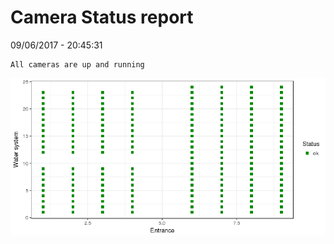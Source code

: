 Camera Status report
================
09/06/2017 - 20:45:31

    All cameras are up and running

![](camreport_files/figure-markdown_github/unnamed-chunk-2-1.png)
